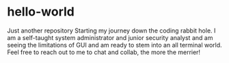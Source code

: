 # hello-world
Just another repository
Starting my journey down the coding rabbit hole. I am a self-taught system administrator and junior security analyst and am seeing the limitations of GUI and am ready to stem into an all terminal world. 
Feel free to reach out to me to chat and collab, the more the merrier!
